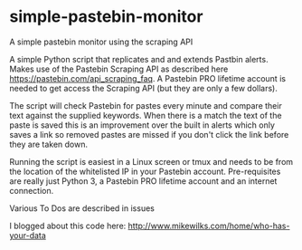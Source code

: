 # simple-pastebin-monitor
A simple pastebin monitor using the scraping API

A simple Python script that replicates and and extends Pastbin alerts. Makes use of the Pastebin Scraping API as described here https://pastebin.com/api_scraping_faq. A Pastebin PRO lifetime account is needed to get access the Scraping API (but they are only a few dollars).

The script will check Pastebin for pastes every minute and compare their text against the supplied keywords. When there is a match the text of the paste is saved this is an improvement over the built in alerts which only saves a link so removed pastes are missed if you don't click the link before they are taken down.

Running the script is easiest in a Linux screen or tmux and needs to be from the location of the whitelisted IP in your Pastebin account. Pre-requisites are really just Python 3, a Pastebin PRO lifetime account and an internet connection.

Various To Dos are described in issues 

I blogged about this code here: http://www.mikewilks.com/home/who-has-your-data
